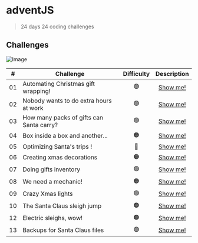 # adventJS 



>24 days
>24 coding challenges

## Challenges

![Image](https://adventjs.dev/og.png)



| # | Challenge | Difficulty | Description | 
| ------ | ------ |  :------: |  :------: |
| 01 | Automating Christmas gift wrapping! | 🟢 | [Show me!](https://adventjs.dev/challenges/2022/1)
| 02 | Nobody wants to do extra hours at work | 🟢 | [Show me!](https://adventjs.dev/challenges/2022/2)
| 03 | How many packs of gifts can Santa carry?	 | 🟢 | [Show me!](https://adventjs.dev/challenges/2022/3)
| 04 | Box inside a box and another...	 | 🟠 | [Show me!](https://adventjs.dev/challenges/2022/4)
| 05 | Optimizing Santa's trips	! | 🔴 | [Show me!](https://adventjs.dev/challenges/2022/5)
| 06 | Creating xmas decorations	 | 🟠| [Show me!](https://adventjs.dev/challenges/2022/6)
| 07 | Doing gifts inventory	| 🟢 | [Show me!](https://adventjs.dev/challenges/2022/7)
| 08 | We need a mechanic!	 | 🟠| [Show me!](https://adventjs.dev/challenges/2022/8)
| 09 | Crazy Xmas lights	 | 🟢| [Show me!](https://adventjs.dev/challenges/2022/9)
| 10 | The Santa Claus sleigh jump	 | 🟠| [Show me!](https://adventjs.dev/challenges/2022/10)
| 12 | Electric sleighs, wow!	 | 🟠| [Show me!](https://adventjs.dev/challenges/2022/12)
| 13 | Backups for Santa Claus files	 | 🟢| [Show me!](https://adventjs.dev/challenges/2022/13)












